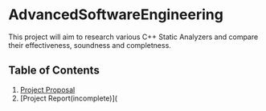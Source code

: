 ﻿# AdvancedSoftwareEngineering
 This project will aim to research various C++ Static Analyzers and compare their effectiveness, soundness and completness.
 
 ## Table of Contents
1. [Project Proposal](https://github.com/JPhil54/AdvancedSoftwareEngineering/blob/main/Project%20Proposal.pdf) 
2. [Project Report(incomplete)](
